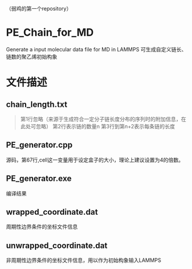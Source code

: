 （弱鸡的第一个repository）
# PE_Chain_for_MD
Generate a input molecular data file for MD in LAMMPS
可生成自定义链长、链数的聚乙烯初始构象
# 文件描述
## chain_length.txt
  >第1行忽略（来源于生成符合一定分子链长度分布的序列时的附加信息，在此处可忽略）
  >第2行表示链的数量n
  >第3行到第n+2表示每条链的长度
## PE_generator.cpp
   源码，第67行,cell这一变量用于设定盒子的大小，理论上建议设置为4的倍数。
## PE_generator.exe
   编译结果
## wrapped_coordinate.dat
  周期性边界条件的坐标文件信息
## unwrapped_coordinate.dat
  非周期性边界条件的坐标文件信息，用以作为初始构象输入LAMMPS
